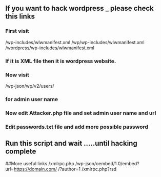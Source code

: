 
## If you want to hack wordpress _ please check this links

### First visit
/wp-includes/wlwmanifest.xml
/wp/wp-includes/wlwmanifest.xml
/wordpress/wp-includes/wlwmanifest.xml
### If it is XML file then it is wordpress website.
### Now visit
/wp-json/wp/v2/users/
### for admin user name
### Now edit Attacker.php file and set admin user name and url 
### Edit passwords.txt file and add more possible password

## Run this script and wait .....until hacking complete




##More useful links
/xmlrpc.php
/wp-json/oembed/1.0/embed?url=https://domain.com/
/?author=1
/xmlrpc.php?rsd
